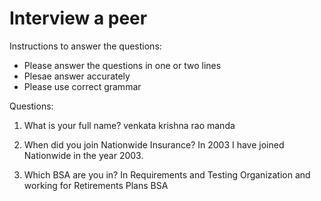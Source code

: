# Interview a peer #

Instructions to answer the questions:
* Please answer the questions in one or two lines
* Plesae answer accurately
* Please use correct grammar


Questions:

1. What is your full name?
   venkata krishna rao manda


2. When did you join Nationwide Insurance?
   In 2003 
   I have joined Nationwide in the year 2003.


3. Which BSA are you in?
   In Requirements and Testing Organization and working for Retirements Plans BSA

